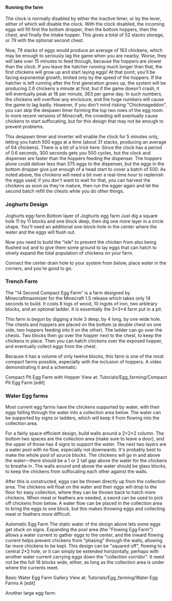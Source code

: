#### Running the farm
The clock is normally disabled by either the inactive timer, or by the lever, either of which will disable the clock. With the clock disabled, the incoming eggs will fill first the bottom dropper, then the bottom hoppers, then the chest, and finally the intake hopper. This gives a total of 52 stacks storage, or 79 with the optional second chest. 

Now, 79 stacks of eggs would produce an average of 163 chickens, which may be enough to seriously lag the game when you are nearby. Worse, they will take over 15 minutes to feed through, because the hoppers are slower than the clock. If you leave the hatcher running much longer than that, the first chickens will grow up and start laying eggs! At that point, you'll be facing exponential growth, limited only by the speed of the hoppers. If the hatcher is left running after the first generation grows up, the system will be producing 2.6 chickens a minute at first, but if the game doesn't crash, it will eventually peak at 18 per minute, 363 per game day. In such numbers, the chickens will overflow any enclosure, and the huge numbers will cause the game to lag badly. However, if you don't mind risking "Chickmageddon", you can skip the despawn timer forming the top two rows of the egg room. In more recent versions of Minecraft, the crowding will eventually cause chickens to start suffocating, but for this design that may not be enough to prevent problems.

This despawn timer and inverter will enable the clock for 5 minutes only, letting you hatch 500 eggs at a time (about 31 stacks, producing an average of 64 chickens). There is a bit of a trick here: Since the clock has a period of 0.6 seconds, 300 seconds gets you 500 cycles, but the clock and dispenser are faster than the hoppers feeding the dispenser. The hoppers alone could deliver less than 375 eggs to the dispenser, but the eggs in the bottom dropper give just enough of a head start to cover a batch of 500. As noted above, the chickens will need a bit over a real-time hour to replenish the eggs used; if you don't want to wait for that, you can harvest the chickens as soon as they're mature, then run the egger again and let the second batch refill the chests while you do other things.







### Joghurts Design
Joghurts egg-farm
Bottom layer of Joghurts egg farm
Just dig a square hole 11 by 11 blocks and one block deep, then dig one more layer in a circle shape. You'll need an additional one-block-hole in the center where the water and the eggs will flush out.

Now you need to build the “isle" to prevent the chicken from also being flushed out and to give them some ground to lay eggs that can hatch to slowly expand the total population of chickens on your farm.

Connect the center drain hole to your system from below, place water in the corners, and you're good to go.

### Trench Farm
The "14 Second Compact Egg Farm" is a farm designed by Minecraftmaximizer for the Minecraft 1.5 release which takes only 14 seconds to build. It costs 8 logs of wood, 10 ingots of iron, two arbitrary blocks, and an optional ladder. It is essentially the 3×3×4 farm put in a pit.

This farm is begun by digging a hole 3 deep, by 4 long, by one wide hole. The chests and hoppers are placed on the bottom (a double chest on one side, two hoppers feeding into it on the other). The ladder can go over the chests. Two blocks then go over the hopper next to the chest, to keep the chickens in place. Then you can hatch chickens over the exposed hopper, and eventually collect eggs from the chest.

Because it has a volume of only twelve blocks, this farm is one of the most compact farms possible, especially with the inclusion of hoppers. A video demonstrating it and a schematic:

Compact Pit Egg Farm with Hopper View at: Tutorials/Egg_farming/Compact Pit Egg Farm [edit]





### Water Egg farms
Most current egg farms have the chickens supported by water, with their eggs falling through the water into a collection area below. The water can be supported by signs or ladders, which will keep it from flowing into the collection area.

For a fairly space efficient design, build walls around a 2×2×2 column. The bottom two spaces are the collection area (make sure to leave a door), and the upper of those has 4 signs to support the water. The next two layers are a water pool with no flow, especially not downwards. It's probably best to make the whole pool of source blocks. The chickens will go in and above the water—there should be a 1 or 2 tall gap above the water for the chickens to breathe in. The walls around and above the water should be glass blocks, to keep the chickens from suffocating each other against the walls.

After this is constructed, eggs can be thrown directly up from the collection area. The chickens will float on the water and their eggs will drop to the floor for easy collection, where they can be thrown back to hatch more chickens. When meat or feathers are needed, a sword can be used to pick off chickens from below. A water flow can be placed in the collection area to bring the eggs to one block, but this makes throwing eggs and collecting meat or feathers more difficult.

Automatic Egg Farm
The static water of the design above lets some eggs get stuck on signs. Expanding the pool area (the "Flowing Egg Farm") allows a water current to gather eggs to the center, and the inward flowing current helps prevent chickens from "phasing" through the walls, allowing far more chickens to be kept. This design can be "squared off", flowing to a central 2×2 hole, or it can simply be extended horizontally, perhaps with another water current carrying eggs down the "collection corridor". It need not be the full 18 blocks wide, either, as long as the collection area is under where the currents meet.


Basic Water Egg Farm Gallery View at: Tutorials/Egg_farming/Water Egg Farms A [edit]

Another large egg farm:




